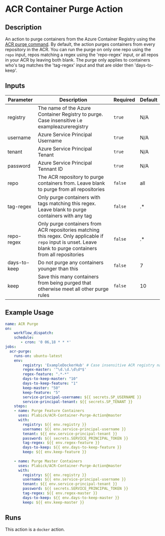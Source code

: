 # ACR Container Purge Action
## Description

An action to purge containers from the Azure Container Registry using the [ACR purge command](https://docs.microsoft.com/en-us/azure/container-registry/container-registry-auto-purge). By default, the action purges containers from every repository in the ACR. You can run the purge on only one repo using the `repo` input, repos matching a regex using the 'repo-regex' input, or all repos in your ACR by leaving both blank. The purge only applies to containers who's tag matches the 'tag-regex' input and that are older then 'days-to-keep'.

## Inputs

| Parameter | Description | Required | Default |
| - | - | - | - |
| registry | The name of the Azure Container Registry to purge. Case insensitive i.e exampleazureregistry | `true` | N/A |
| username | Azure Service Principal Username | `true` | N/A |
| tenant | Azure Service Principal Tenant | `true` | N/A |
| password | Azure Service Principal Tennant ID | `true` | N/A |
| repo | The ACR repository to purge containers from. Leave blank to purge from all repositories | `false` | all |
| tag-regex | Only purge containers with tags matching this regex. Leave blank to purge containers with any tag | `false` | .* |
| repo-regex | Only purge containers from ACR repositories matching this regex. Only applicable if `repo` input is unset. Leave blank to purge containers from all repositories | `false` | .* |
| days-to-keep | Do not purge any containers younger than this | `false` | 7 |
| keep | Save this many containers from being purged that otherwise meet all other purge rules | `false` | 10 |

## Example Usage

```yaml
name: ACR Purge
on: 
    workflow_dispatch: 
    schedule:
       - cron: '0 06,18 * * *'
jobs:
  acr-purge:
    runs-on: ubuntu-latest
    env:
        registry: 'ExampleDockerHub' # Case insensitive ACR registry name
        regex-master: '^\d.\d.\d\d*$' 
        regex-feature: ".*-*"
        days-to-keep-master: "10"
        days-to-keep-feature: "1"
        keep-master: "50" 
        keep-feature: "5" 
        service-principal-username: ${{ secrets.SP_USERNAME }}
        service-principal-tenant: ${{ secrets.SP_TENANT }}
    steps:
    - name: Purge Feature Containers
      uses: Plabick/ACR-Container-Purge-Action@master
      with:
        registry: ${{ env.registry }}
        username: ${{ env.service-principal-username }}
        tenant: ${{ env.service-principal-tenant }}
        password: ${{ secrets.SERVICE_PRINCIPAL_TOKEN }}
        tag-regex: ${{ env.regex-feature }}
        days-to-keep: ${{ env.days-to-keep-feature }}
        keep: ${{ env.keep-feature }}
    
    - name: Purge Master Containers
      uses: Plabick/ACR-Container-Purge-Action@master
      with:
        registry: ${{ env.registry }}
        username: ${{ env.service-principal-username }}
        tenant: ${{ env.service-principal-tenant }}
        password: ${{ secrets.SERVICE_PRINCIPAL_TOKEN }}
        tag-regex: ${{ env.regex-master }}
        days-to-keep: ${{ env.days-to-keep-master }}
        keep: ${{ env.keep-master }}

```

## Runs

This action is a `docker` action.
